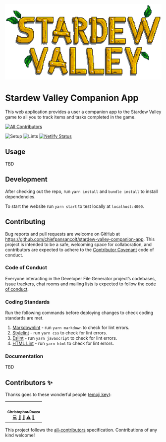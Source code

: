 ![Stardew Valley Logo](https://github.com/chiefpansancolt/stardew-valley-companion-app/blob/main/.github/SDV_logo_3x.png)

# Stardew Valley Companion App

This web application provides a user a companion app to the Stardew Valley game to all you to track items and tasks completed in the game.

<!-- ALL-CONTRIBUTORS-BADGE:START - Do not remove or modify this section -->
[![All Contributors](https://img.shields.io/badge/all_contributors-1-orange.svg?style=flat-square)](#contributors-)
<!-- ALL-CONTRIBUTORS-BADGE:END -->
![Setup](https://github.com/chiefpansancolt/developer-file-generator/workflows/Setup/badge.svg)
![Lints](https://github.com/chiefpansancolt/developer-file-generator/workflows/Lints/badge.svg)
[![Netlify Status](https://api.netlify.com/api/v1/badges/60fe0d1c-b295-4875-af15-0cef406641fd/deploy-status)](https://app.netlify.com/sites/app-devgenerator/deploys)

## Usage

TBD

## Development

After checking out the repo, run `yarn install` and `bundle install` to install dependencies.

To start the website run `yarn start` to test locally at `localhost:4000`.

## Contributing

Bug reports and pull requests are welcome on GitHub at https://github.com/chiefpansancolt/stardew-valley-companion-app. This project is intended to be a safe, welcoming space for collaboration, and contributors are expected to adhere to the [Contributor Covenant](http://contributor-covenant.org) code of conduct.

### Code of Conduct

Everyone interacting in the Developer File Generator project’s codebases, issue trackers, chat rooms and mailing lists is expected to follow the [code of conduct](https://github.com/chiefpansancolt/stardew-valley-companion-app/blob/main/CODE_OF_CONDUCT.md).

### Coding Standards

Run the following commands before deploying changes to check coding standards are met.

1. [Markdownlint](https://github.com/DavidAnson/markdownlint) - run `yarn markdown` to check for lint errors.
2. [Stylelint](https://github.com/stylelint/stylelint) - run `yarn css` to check for lint errors.
3. [Eslint](https://github.com/eslint/eslint) - run `yarn javascript` to check for lint errors.
4. [HTML Lint](https://github.com/chinchiheather/html-linter) - run `yarn html` to check for lint errors.

### Documentation

TBD

## Contributors ✨

Thanks goes to these wonderful people ([emoji key](https://allcontributors.org/docs/en/emoji-key)):

<!-- ALL-CONTRIBUTORS-LIST:START - Do not remove or modify this section -->
<!-- prettier-ignore-start -->
<!-- markdownlint-disable -->
<table>
  <tr>
    <td align="center"><a href="https://chris-pezza.com"><img src="https://avatars3.githubusercontent.com/u/5841177?v=4" width="100px;" alt=""/><br /><sub><b>Christopher Pezza</b></sub></a><br /><a href="https://github.com/chiefpansancolt/stardew-valley-companion-app/commits?author=chiefpansancolt" title="Code">💻</a> <a href="https://github.com/chiefpansancolt/developer-file-generator/commits?author=chiefpansancolt" title="Documentation">📖</a> <a href="#tool-chiefpansancolt" title="Tools">🔧</a> <a href="https://github.com/chiefpansancolt/stardew-valley-companion-app/commits?author=chiefpansancolt" title="Tests">⚠️</a> <a href="#maintenance-chiefpansancolt" title="Maintenance">🚧</a></td>
  </tr>
</table>

<!-- markdownlint-enable -->
<!-- prettier-ignore-end -->
<!-- ALL-CONTRIBUTORS-LIST:END -->

This project follows the
[all-contributors](https://github.com/all-contributors/all-contributors)
specification. Contributions of any kind welcome!
